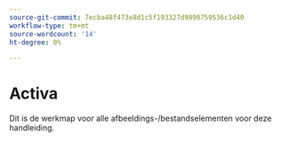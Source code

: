 ```yaml
---
source-git-commit: 7ecba48f473e8d1c5f193327d9890759536c1d40
workflow-type: tm+mt
source-wordcount: '14'
ht-degree: 0%

---
```

# Activa

Dit is de werkmap voor alle afbeeldings-/bestandselementen voor deze handleiding.

